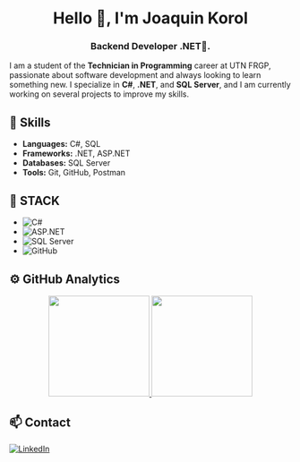 <h1 align="center">Hello 👋, I'm Joaquin Korol</h1>
<h3 align="center">Backend Developer .NET🌟.</h3>

I am a student of the **Technician in Programming** career at UTN FRGP, passionate about software development and always looking to learn something new. I specialize in **C#**, **.NET**, and **SQL Server**, and I am currently working on several projects to improve my skills.

## 💪 Skills
- **Languages:** C#, SQL
- **Frameworks:** .NET, ASP.NET
- **Databases:** SQL Server
- **Tools:** Git, GitHub, Postman

## 🚀 STACK
- ![C#](https://img.shields.io/badge/-C%23-blue)
- ![ASP.NET](https://img.shields.io/badge/-ASP.NET-5C2D91)
- ![SQL Server](https://img.shields.io/badge/-SQL%20Server-CC2927)
- ![GitHub](https://img.shields.io/badge/GitHub-181717?style=for-the-badge&logo=github&logoColor=white)

## ⚙️ GitHub Analytics
<p align="center">
  <a href="https://github.com/JoaquinKorol">
    <img height="180em" src="https://github-readme-stats-eight-theta.vercel.app/api?username=JoaquinKorol&show_icons=true&theme=algolia&include_all_commits=true&count_private=true"/>
    <img height="180em" src="https://github-readme-stats-eight-theta.vercel.app/api/top-langs/?username=JoaquinKorol&layout=compact&langs_count=8&theme=algolia"/>
  </a>
</p>

## 📫 Contact
[![LinkedIn](https://img.shields.io/badge/LinkedIn-0A66C2?style=for-the-badge&logo=linkedin&logoColor=white)](https://www.linkedin.com/in/joaquin-korol/)
